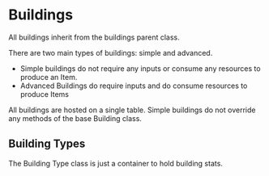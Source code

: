# Buildings
All buildings inherit from the buildings parent class.

There are two main types of buildings: simple and advanced. 
- Simple buildings do not require any inputs or consume
any resources to produce an Item.
- Advanced Buildings do require inputs and do consume resources
  to produce Items

All buildings are hosted on a single table. Simple buildings
do not override any methods of the base Building class.

## Building Types
The Building Type class is just a container to hold
building stats. 